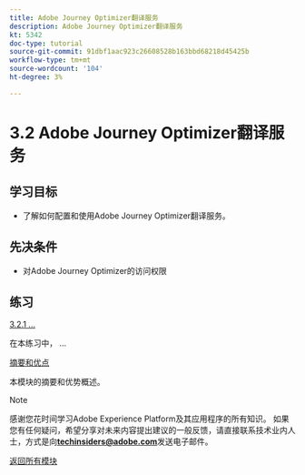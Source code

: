 ```yaml
---
title: Adobe Journey Optimizer翻译服务
description: Adobe Journey Optimizer翻译服务
kt: 5342
doc-type: tutorial
source-git-commit: 91dbf1aac923c26608528b163bbd68218d45425b
workflow-type: tm+mt
source-wordcount: '104'
ht-degree: 3%

---
```


# 3.2 Adobe Journey Optimizer翻译服务

## 学习目标

- 了解如何配置和使用Adobe Journey Optimizer翻译服务。

## 先决条件

- 对Adobe Journey Optimizer的访问权限

## 练习

[3.2.1 ...](./ex1.md)

在本练习中， ...

[摘要和优点](./summary.md)

本模块的摘要和优势概述。

>[!NOTE]
>
>感谢您花时间学习Adobe Experience Platform及其应用程序的所有知识。 如果您有任何疑问，希望分享对未来内容提出建议的一般反馈，请直接联系技术业内人士，方式是向&#x200B;**techinsiders@adobe.com**&#x200B;发送电子邮件。

[返回所有模块](../../../overview.md)
